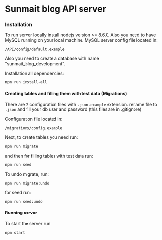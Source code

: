 # Sunmait blog API server

### Installation

To run server locally install nodejs version >= 8.6.0.
Also you need to have MySQL running on your local machine. MySQL server config file located in:

```sh
/API/config/default.example
```
Also you need to create a database with name "sunmait_blog_development".

Installation all dependencies:

```sh
npm run install-all
```

#### Creating tables and filling them with test data (Migrations)

There are 2 configuration files with `.json.example` extension.
rename file to `.json` and fill your db user and password (this files are in .gitignore)  

Configuration file located in:

```sh
/migrations/config.example
```

Next, to create tables you need run:

```sh
npm run migrate
```

and then for filling tables with test data run:

```sh
npm run seed
```

To undo migrate, run:

```sh
npm run migrate:undo
```

for seed run:

```sh
npm run seed:undo
```

#### Running server

To start the server run

```sh
npm start
```
